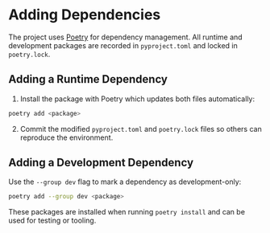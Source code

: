 # Adding Dependencies

The project uses [Poetry](https://python-poetry.org/) for dependency management. All runtime and development packages are recorded in `pyproject.toml` and locked in `poetry.lock`.

## Adding a Runtime Dependency

1. Install the package with Poetry which updates both files automatically:

```bash
poetry add <package>
```

2. Commit the modified `pyproject.toml` and `poetry.lock` files so others can reproduce the environment.

## Adding a Development Dependency

Use the `--group dev` flag to mark a dependency as development-only:

```bash
poetry add --group dev <package>
```

These packages are installed when running `poetry install` and can be used for testing or tooling.


